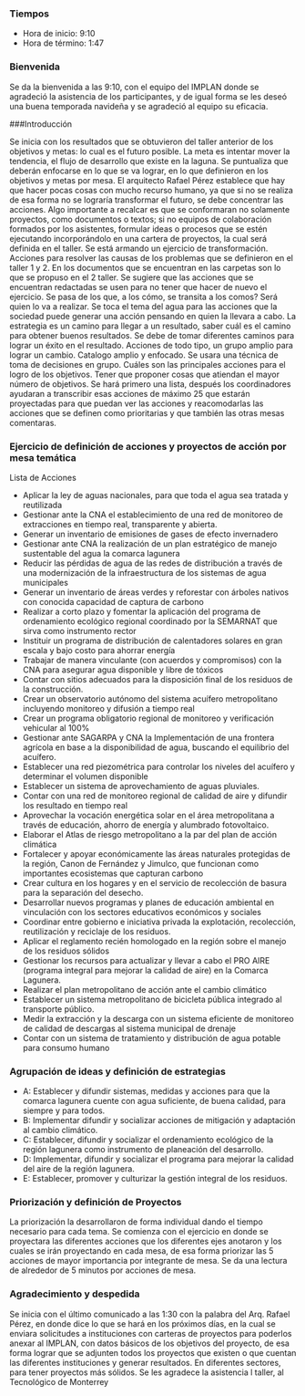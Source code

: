 ### Tiempos

* Hora de inicio: 9:10
* Hora de término: 1:47

### Bienvenida

Se da la bienvenida a las 9:10, con el equipo del IMPLAN donde se agradeció la asistencia de los participantes, y de igual forma se les deseó una buena temporada navideña y se agradeció al equipo su eficacia.

###Introducción

Se inicia con los resultados que se obtuvieron del taller anterior de los objetivos y metas: lo cual es el futuro posible. La meta es intentar mover la tendencia, el flujo de desarrollo que existe en la laguna. Se puntualiza que deberán enfocarse en lo que se va lograr, en lo que definieron en los objetivos y metas por mesa. El arquitecto Rafael Pérez establece que hay que hacer pocas cosas con mucho recurso humano, ya que si no se realiza de esa forma no se lograría transformar el futuro, se debe concentrar las acciones. Algo importante a recalcar es que se conformaran no solamente proyectos, como documentos o textos; si no equipos de colaboración formados por los asistentes, formular ideas o procesos que se estén ejecutando incorporándolo en una cartera de proyectos, la cual será definida en el taller. Se está armando un ejercicio de transformación. Acciones para resolver las causas de los problemas que se definieron en el taller 1 y 2.  En los documentos que se encuentran en las carpetas son lo que se propuso en el 2 taller. Se sugiere que las acciones que se encuentran redactadas se usen para no tener que hacer de nuevo el ejercicio. Se pasa de los que, a los cómo, se transita a los comos? Será quien lo va a realizar. Se toca el tema del agua para las acciones que la sociedad puede generar una acción pensando en quien la llevara a cabo. La estrategia es un camino para llegar a un resultado, saber cuál es el camino para obtener buenos resultados. Se debe de tomar diferentes caminos para lograr un éxito en el resultado.  Acciones de todo tipo, un grupo amplio para lograr un cambio. Catalogo amplio y enfocado. Se usara una técnica de toma de decisiones en grupo. Cuáles son las principales acciones para el logro de los objetivos.  Tener que proponer cosas que atiendan el mayor número de objetivos.  Se hará primero una lista, después los coordinadores ayudaran a transcribir esas acciones de máximo 25 que estarán proyectadas para que puedan ver las acciones y reacomodarlas las acciones que se definen como prioritarias y que también las otras mesas comentaras.

### Ejercicio de definición de acciones y proyectos de acción por mesa temática 
Lista de Acciones
*  Aplicar la ley de aguas nacionales, para que toda el agua sea tratada y reutilizada	
*  Gestionar ante la CNA el establecimiento de una red de monitoreo de extracciones en tiempo real, transparente y abierta.	
*  Generar un inventario de emisiones de gases de efecto invernadero	
*  Gestionar ante CNA la realización de un plan estratégico de manejo sustentable del agua la comarca lagunera	
*  Reducir las pérdidas de agua de las redes de distribución a través de una modernización de la infraestructura de los sistemas de agua municipales	
*  Generar un inventario de áreas verdes y reforestar con árboles nativos con conocida capacidad de captura de carbono	
*  Realizar a corto plazo y fomentar la aplicación del programa de ordenamiento ecológico regional coordinado por la SEMARNAT que sirva como instrumento rector	
*  Instituir un programa de distribución de calentadores solares en gran escala y bajo costo para ahorrar energía	
*  Trabajar de manera vinculante (con acuerdos y compromisos) con la CNA para asegurar agua disponible y libre de tóxicos	
*  Contar con sitios adecuados para la disposición final de los residuos  de la construcción.	
*  Crear un observatorio autónomo del sistema acuífero metropolitano incluyendo monitoreo y difusión a tiempo real	
*  Crear un programa obligatorio regional de monitoreo y verificación vehicular al 100%	
*  Gestionar ante SAGARPA y CNA la Implementación de una frontera agrícola en base a la disponibilidad de agua, buscando el equilibrio del acuífero.	
*  Establecer una red piezométrica para controlar los niveles del acuífero y determinar el volumen disponible	
*  Establecer un sistema de aprovechamiento de aguas pluviales.	
*  Contar con una red de monitoreo regional de calidad de aire y difundir los resultado en tiempo real	
*  Aprovechar la vocación energética solar  en el área metropolitana a través de educación, ahorro de energía y alumbrado fotovoltaico.	
*  Elaborar el Atlas de riesgo metropolitano a la par del plan de acción climática	
*  Fortalecer y apoyar económicamente las áreas naturales protegidas de la región, Canon de Fernández y Jimulco, que funcionan como importantes ecosistemas que capturan carbono	
*  Crear cultura en los hogares y en el servicio de recolección de basura para la separación del desecho.	
*  Desarrollar nuevos programas y planes de educación ambiental en vinculación con los sectores educativos económicos y sociales	
*  Coordinar entre gobierno e iniciativa privada la explotación, recolección, reutilización y reciclaje de los residuos.	
*  Aplicar el reglamento recién homologado en la región sobre el manejo de los residuos sólidos	
*  Gestionar los recursos para actualizar y llevar a cabo el PRO AIRE (programa integral para mejorar la calidad de aire) en la Comarca Lagunera.	
*  Realizar el plan metropolitano de acción ante el cambio climático	
*  Establecer un sistema metropolitano de bicicleta pública integrado al transporte público.	
*  Medir la extracción y la descarga con un sistema eficiente de monitoreo de calidad de descargas al sistema municipal de drenaje	
*  Contar con un sistema de tratamiento y distribución de agua potable para consumo humano 	



### Agrupación de ideas y definición de estrategias

*  A: Establecer y difundir sistemas, medidas y acciones para que la comarca lagunera cuente con agua suficiente, de buena calidad, para siempre y para todos.
*  B: Implementar difundir y socializar acciones de mitigación y adaptación al cambio climático.
*  C: Establecer, difundir y socializar el ordenamiento ecológico de la región lagunera como instrumento de planeación del desarrollo.
*  D: Implementar, difundir y socializar el programa para mejorar la calidad del aire de la región lagunera.
*  E: Establecer, promover y culturizar la gestión integral de los residuos.


### Priorización y definición de Proyectos

La priorización la desarrollaron de forma individual dando el tiempo necesario para cada tema. Se comienza con el ejercicio en donde se proyectara las diferentes acciones que los diferentes ejes anotaron y los cuales se irán proyectando en cada mesa, de esa forma priorizar las 5 acciones de mayor importancia por integrante de mesa. Se da una lectura de alrededor de 5 minutos por acciones de mesa.

### Agradecimiento y despedida

Se inicia con el último comunicado a las 1:30 con la palabra del Arq. Rafael Pérez, en donde dice lo que se hará en los próximos días, en la cual se enviara solicitudes a instituciones con carteras de proyectos para poderlos anexar al IMPLAN, con datos básicos de los objetivos del proyecto, de esa forma lograr que se adjunten todos los proyectos que existen o que cuentan las diferentes instituciones y generar resultados. En diferentes sectores, para tener proyectos más sólidos.  Se les agradece la asistencia l taller, al Tecnológico de Monterrey
